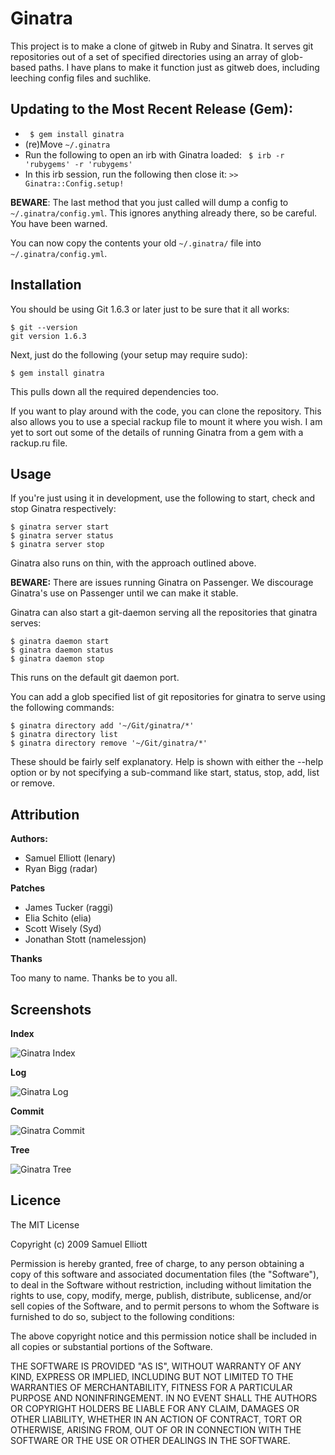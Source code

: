 Ginatra
=======

This project  is to make a  clone of gitweb in  Ruby and Sinatra. It  serves git
repositories out of a set of  specified directories using an array of glob-based
paths. I have plans to make it  function just as gitweb does, including leeching
config files and suchlike.

Updating to the Most Recent Release (Gem):
------------------------------------------

- ` $ gem install ginatra`
- (re)Move `~/.ginatra`
- Run the following to open an irb with Ginatra loaded: ` $ irb -r 'rubygems' -r 'rubygems'`
- In this irb session, run the following then close it: `>> Ginatra::Config.setup!`

**BEWARE**: The last method that you just called will dump a config to `~/.ginatra/config.yml`.
This ignores anything already there, so be careful. You have been warned.

You can now copy the contents your old `~/.ginatra/` file into `~/.ginatra/config.yml`.

Installation
------------

You should be using Git 1.6.3 or later just to be sure that it all works:

    $ git --version
    git version 1.6.3

Next, just do the following (your setup may require sudo):

    $ gem install ginatra

This pulls down all the required dependencies too.

If you want to play around with the code, you can clone the repository. This also allows you
to use a special rackup file to mount it where you wish. I am yet to sort out some of the
details of running Ginatra from a gem with a rackup.ru file.

Usage
-----

If you're just using it in development, use the following to start, check and stop Ginatra
respectively:

    $ ginatra server start
    $ ginatra server status
    $ ginatra server stop

Ginatra  also runs  on thin, with the approach outlined above.

**BEWARE:** There are issues running Ginatra on Passenger. We discourage Ginatra's use
on Passenger until we can make it stable.

Ginatra can also start a git-daemon serving all the repositories that ginatra serves:

    $ ginatra daemon start
    $ ginatra daemon status
    $ ginatra daemon stop

This runs on the default git daemon port.

You can add a glob specified list of git repositories for ginatra to serve using the
following commands:

    $ ginatra directory add '~/Git/ginatra/*'
    $ ginatra directory list
    $ ginatra directory remove '~/Git/ginatra/*'

These should be fairly self explanatory. Help is shown with either the --help option
or by not specifying a sub-command like start, status, stop, add, list or remove.


Attribution
-----------

**Authors:**

- Samuel Elliott (lenary)
- Ryan Bigg (radar)

**Patches**

- James Tucker (raggi)
- Elia Schito (elia)
- Scott Wisely (Syd)
- Jonathan Stott (namelessjon)

**Thanks**

Too many to name. Thanks be to you all.

Screenshots
-----------

**Index**

![Ginatra Index](http://lenary-uploads.appspot.com/img/i?id=ag5sZW5hcnktdXBsb2Fkc3IMCxIFSW1hZ2UYox8M&w=500&h=500 "Ginatra Index")

**Log**

![Ginatra Log](http://lenary-uploads.appspot.com/img/i?id=ag5sZW5hcnktdXBsb2Fkc3IMCxIFSW1hZ2UYvRcM&w=500&h=500 "Ginatra Log")

**Commit**

![Ginatra Commit](http://lenary-uploads.appspot.com/img/i?id=ag5sZW5hcnktdXBsb2Fkc3IMCxIFSW1hZ2UYvBcM&w=500&h=500 "Ginatra Commit")

**Tree**

![Ginatra Tree](http://lenary-uploads.appspot.com/img/i?id=ag5sZW5hcnktdXBsb2Fkc3IMCxIFSW1hZ2UYpB8M&w=500&h=500 "Ginatra Tree")

Licence
-------

The MIT License

Copyright (c) 2009 Samuel Elliott

Permission is hereby granted, free of charge,  to any person obtaining a copy of
this software  and associated documentation  files (the "Software"), to  deal in
the Software  without restriction,  including without  limitation the  rights to
use, copy, modify, merge, publish, distribute, sublicense, and/or sell copies of
the Software, and to permit persons to  whom the Software is furnished to do so,
subject to the following conditions:

The above copyright  notice and this permission notice shall  be included in all
copies or substantial portions of the Software.

THE  SOFTWARE IS  PROVIDED "AS  IS", WITHOUT  WARRANTY OF  ANY KIND,  EXPRESS OR
IMPLIED, INCLUDING BUT NOT LIMITED TO THE WARRANTIES OF MERCHANTABILITY, FITNESS
FOR A PARTICULAR  PURPOSE AND NONINFRINGEMENT. IN NO EVENT  SHALL THE AUTHORS OR
COPYRIGHT HOLDERS BE  LIABLE FOR ANY CLAIM, DAMAGES OR  OTHER LIABILITY, WHETHER
IN  AN ACTION  OF  CONTRACT, TORT  OR  OTHERWISE,  ARISING FROM,  OUT  OF OR  IN
CONNECTION WITH THE SOFTWARE OR THE USE OR OTHER DEALINGS IN THE SOFTWARE.
